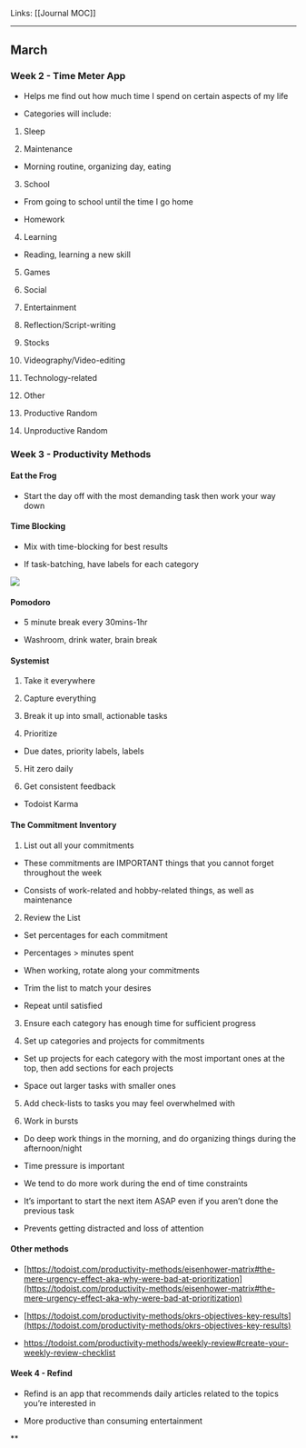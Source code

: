 Links: [[Journal MOC]]
___

## March

### Week 2 - Time Meter App

-   Helps me find out how much time I spend on certain aspects of my life
    
-   Categories will include:
    

1.  Sleep
    
2.  Maintenance
    

-   Morning routine, organizing day, eating
    

3.  School
    

-   From going to school until the time I go home
    
-   Homework
    

4.  Learning
    

-   Reading, learning a new skill
    

5.  Games
    
6.  Social
    
7.  Entertainment
    
8.  Reflection/Script-writing
    
9.  Stocks
    
10.  Videography/Video-editing
    
11.  Technology-related
    
12.  Other
    
13.  Productive Random
    
14.  Unproductive Random
    

### Week 3 - Productivity Methods

#### Eat the Frog

-   Start the day off with the most demanding task then work your way down
    

#### Time Blocking

-   Mix with time-blocking for best results
    

-   If task-batching, have labels for each category
    

![](https://lh6.googleusercontent.com/SfzbgSIR-3T4j5TGXNJsOQIA5UKVZiyepk9neRmyzbE3YWxUsBfOerfQVSwwDzKVFHjrfe7DHfdpIQ7VnDKTZyMedsSkNWWVgb2gi5Z_UzX8WtMTCOTj80mPnGaJZVp1wcRK2krc)

#### Pomodoro

-   5 minute break every 30mins-1hr
    

-   Washroom, drink water, brain break
    

#### Systemist

1.  Take it everywhere
    
2.  Capture everything
    
3.  Break it up into small, actionable tasks
    
4.  Prioritize
    

-   Due dates, priority labels, labels
    

5.  Hit zero daily
    
6.  Get consistent feedback
    

-   Todoist Karma
    

#### The Commitment Inventory

1.  List out all your commitments
    

-   These commitments are IMPORTANT things that you cannot forget throughout the week
    
-   Consists of work-related and hobby-related things, as well as maintenance
    

2.  Review the List
    

-   Set percentages for each commitment
    

-   Percentages > minutes spent
    

-   When working, rotate along your commitments
    

-   Trim the list to match your desires
    
-   Repeat until satisfied
    

3.  Ensure each category has enough time for sufficient progress
    
4.  Set up categories and projects for commitments
    

-   Set up projects for each category with the most important ones at the top, then add sections for each projects
    
-   Space out larger tasks with smaller ones
    

5.  Add check-lists to tasks you may feel overwhelmed with
    
6.  Work in bursts
    

-   Do deep work things in the morning, and do organizing things during the afternoon/night
    
-   Time pressure is important
    

-   We tend to do more work during the end of time constraints
    

-   It’s important to start the next item ASAP even if you aren’t done the previous task
    

-   Prevents getting distracted and loss of attention
    

#### Other methods

-   [https://todoist.com/productivity-methods/eisenhower-matrix#the-mere-urgency-effect-aka-why-were-bad-at-prioritization](https://todoist.com/productivity-methods/eisenhower-matrix#the-mere-urgency-effect-aka-why-were-bad-at-prioritization)
    
-   [https://todoist.com/productivity-methods/okrs-objectives-key-results](https://todoist.com/productivity-methods/okrs-objectives-key-results)
    
-   https://todoist.com/productivity-methods/weekly-review#create-your-weekly-review-checklist
    

#### Week 4 - Refind

-   Refind is an app that recommends daily articles related to the topics you’re interested in
    
-   More productive than consuming entertainment
    

**